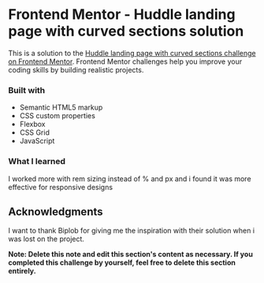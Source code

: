 # Frontend Mentor - Huddle landing page with curved sections solution

This is a solution to the [Huddle landing page with curved sections challenge on Frontend Mentor](https://www.frontendmentor.io/challenges/huddle-landing-page-with-curved-sections-5ca5ecd01e82137ec91a50f2). Frontend Mentor challenges help you improve your coding skills by building realistic projects. 

### Built with

- Semantic HTML5 markup
- CSS custom properties
- Flexbox
- CSS Grid
- JavaScript

### What I learned

I worked more with rem sizing instead of % and px and i found it was more effective for responsive designs


## Acknowledgments

I want to thank Biplob for giving me the inspiration with their solution when i was lost on the project.

**Note: Delete this note and edit this section's content as necessary. If you completed this challenge by yourself, feel free to delete this section entirely.**
